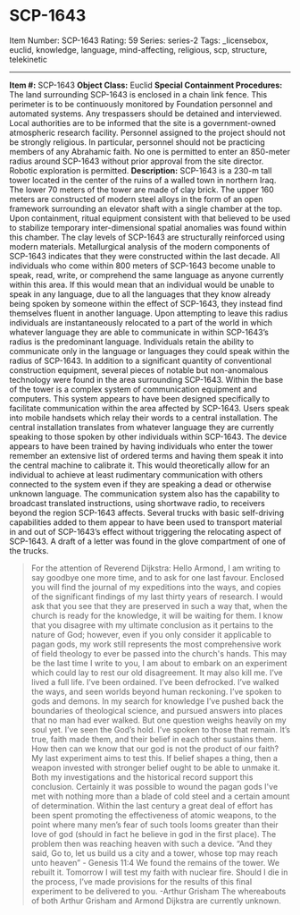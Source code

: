 # SCP-1643
Item Number: SCP-1643
Rating: 59
Series: series-2
Tags: _licensebox, euclid, knowledge, language, mind-affecting, religious, scp, structure, telekinetic

---

**Item #:** SCP-1643
**Object Class:** Euclid
**Special Containment Procedures:** The land surrounding SCP-1643 is enclosed in a chain link fence. This perimeter is to be continuously monitored by Foundation personnel and automated systems. Any trespassers should be detained and interviewed.
Local authorities are to be informed that the site is a government-owned atmospheric research facility.
Personnel assigned to the project should not be strongly religious. In particular, personnel should not be practicing members of any Abrahamic faith.
No one is permitted to enter an 850-meter radius around SCP-1643 without prior approval from the site director. Robotic exploration is permitted.
**Description:** SCP-1643 is a 230-m tall tower located in the center of the ruins of a walled town in northern Iraq. The lower 70 meters of the tower are made of clay brick. The upper 160 meters are constructed of modern steel alloys in the form of an open framework surrounding an elevator shaft with a single chamber at the top. Upon containment, ritual equipment consistent with that believed to be used to stabilize temporary inter-dimensional spatial anomalies was found within this chamber. The clay levels of SCP-1643 are structurally reinforced using modern materials. Metallurgical analysis of the modern components of SCP-1643 indicates that they were constructed within the last decade.
All individuals who come within 800 meters of SCP-1643 become unable to speak, read, write, or comprehend the same language as anyone currently within this area. If this would mean that an individual would be unable to speak in any language, due to all the languages that they know already being spoken by someone within the effect of SCP-1643, they instead find themselves fluent in another language.
Upon attempting to leave this radius individuals are instantaneously relocated to a part of the world in which whatever language they are able to communicate in within SCP-1643’s radius is the predominant language. Individuals retain the ability to communicate only in the language or languages they could speak within the radius of SCP-1643.
In addition to a significant quantity of conventional construction equipment, several pieces of notable but non-anomalous technology were found in the area surrounding SCP-1643.
Within the base of the tower is a complex system of communication equipment and computers. This system appears to have been designed specifically to facilitate communication within the area affected by SCP-1643. Users speak into mobile handsets which relay their words to a central installation. The central installation translates from whatever language they are currently speaking to those spoken by other individuals within SCP-1643. The device appears to have been trained by having individuals who enter the tower remember an extensive list of ordered terms and having them speak it into the central machine to calibrate it. This would theoretically allow for an individual to achieve at least rudimentary communication with others connected to the system even if they are speaking a dead or otherwise unknown language.
The communication system also has the capability to broadcast translated instructions, using shortwave radio, to receivers beyond the region SCP-1643 affects.
Several trucks with basic self-driving capabilities added to them appear to have been used to transport material in and out of SCP-1643’s effect without triggering the relocating aspect of SCP-1643.
A draft of a letter was found in the glove compartment of one of the trucks.
> For the attention of Reverend Dijkstra:
> Hello Armond, I am writing to say goodbye one more time, and to ask for one last favour. Enclosed you will find the journal of my expeditions into the ways, and copies of the significant findings of my last thirty years of research. I would ask that you see that they are preserved in such a way that, when the church is ready for the knowledge, it will be waiting for them. I know that you disagree with my ultimate conclusion as it pertains to the nature of God; however, even if you only consider it applicable to pagan gods, my work still represents the most comprehensive work of field theology to ever be passed into the church's hands.
> This may be the last time I write to you, I am about to embark on an experiment which could lay to rest our old disagreement. It may also kill me.
> I’ve lived a full life. I’ve been ordained. I’ve been defrocked. I’ve walked the ways, and seen worlds beyond human reckoning. I’ve spoken to gods and demons. In my search for knowledge I’ve pushed back the boundaries of theological science, and pursued answers into places that no man had ever walked. But one question weighs heavily on my soul yet. I’ve seen the God’s hold. I’ve spoken to those that remain. It’s true, faith made them, and their belief in each other sustains them. How then can we know that our god is not the product of our faith?
> My last experiment aims to test this. If belief shapes a thing, then a weapon invested with stronger belief ought to be able to unmake it. Both my investigations and the historical record support this conclusion. Certainly it was possible to wound the pagan gods I've met with nothing more than a blade of cold steel and a certain amount of determination. Within the last century a great deal of effort has been spent promoting the effectiveness of atomic weapons, to the point where many men’s fear of such tools looms greater than their love of god (should in fact he believe in god in the first place).
> The problem then was reaching heaven with such a device.
> “And they said, Go to, let us build us a city and a tower, whose top may reach unto heaven” - Genesis 11:4
> We found the remains of the tower. We rebuilt it. Tomorrow I will test my faith with nuclear fire. Should I die in the process, I’ve made provisions for the results of this final experiment to be delivered to you.
> -Arthur Grisham
The whereabouts of both Arthur Grisham and Armond Dijkstra are currently unknown.